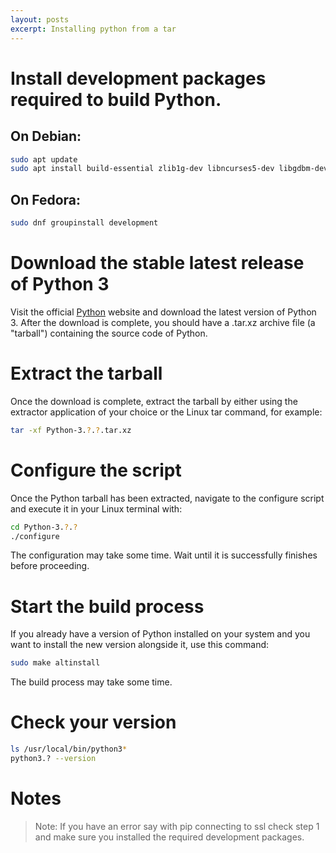 ```yaml
---
layout: posts
excerpt: Installing python from a tar
---
```


# Install development packages required to build Python.

## On Debian:

```sh
sudo apt update
sudo apt install build-essential zlib1g-dev libncurses5-dev libgdbm-dev libnss3-dev libssl-dev libreadline-dev libffi-dev libbz2-dev curl
```

## On Fedora:

```sh
sudo dnf groupinstall development
```

# Download the stable latest release of Python 3

Visit the official [Python](https://www.python.org/downloads/) website and download the latest version of Python 3. After the download is complete, you should have a .tar.xz archive file (a "tarball") containing the source code of Python.

# Extract the tarball

Once the download is complete, extract the tarball by either using the extractor application of your choice or the Linux tar command, for example:

```sh
tar -xf Python-3.?.?.tar.xz
```

# Configure the script

Once the Python tarball has been extracted, navigate to the configure script and execute it in your Linux terminal with:

```sh
cd Python-3.?.?
./configure
```

The configuration may take some time. Wait until it is successfully finishes before proceeding.

# Start the build process

If you already have a version of Python installed on your system and you want to install the new version alongside it, use this command:

```sh
sudo make altinstall
```

The build process may take some time.

# Check your version

```sh
ls /usr/local/bin/python3*
python3.? --version
```

# Notes

> Note: If you have an error say with pip connecting to ssl check step 1 and make sure you installed the required development packages.
